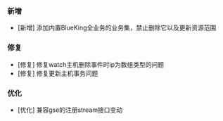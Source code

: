 ### 新增

-  [新增] 添加内置BlueKing全业务的业务集，禁止删除它以及更新资源范围

### 修复

-  [修复] 修复watch主机删除事件时ip为数组类型的问题
-  [修复] 修复更新主机事务问题

### 优化

-  [优化] 兼容gse的注册stream接口变动